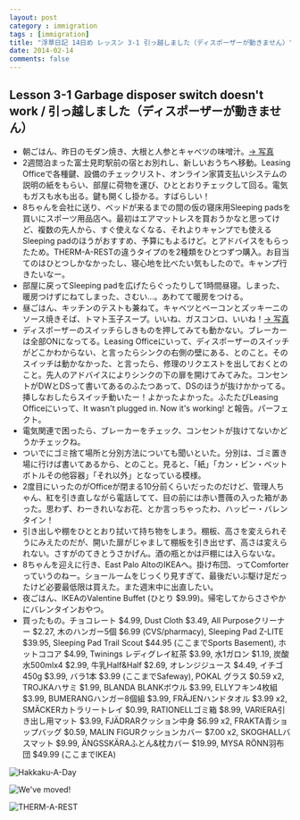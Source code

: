 ```yaml
---
layout: post
category : immigration
tags : [immigration]
title: "浮草日記 14日め レッスン 3-1 引っ越しました（ディスポーザーが動きません）"
date: 2014-02-14
comments: false
---
```


## Lesson 3-1 Garbage disposer switch doesn't work / 引っ越しました（ディスポーザーが動きません）

* 朝ごはん、昨日のモダン焼き、大根と人参とキャベツの味噌汁。[-> 写真](http://instagram.com/p/kZ2L1plDfD/)
* 2週間泊まった富士見町駅前の宿とお別れし、新しいおうちへ移動。Leasing Officeで各種鍵、設備のチェックリスト、オンライン家賃支払いシステムの説明の紙をもらい、部屋に荷物を運び、ひととおりチェックして回る。電気もガスも水も出る。鍵も開くし掛かる。すばらしい！
* 8ちゃんを会社に送り、ベッドが来るまでの間の仮の寝床用Sleeping padsを買いにスポーツ用品店へ。最初はエアマットレスを買おうかなと思ってけど、複数の先人から、すぐ使えなくなる、それよりキャンプでも使えるSleeping padのほうがおすすめ、予算にもよるけど。とアドバイスをもらったため。THERM-A-RESTの違うタイプのを2種類をひとつずつ購入。お目当てのはひとつしかなかったし、寝心地を比べたい気もしたので。キャンプ行きたいなー。
* 部屋に戻ってSleeping padを広げたらぐったりして1時間昼寝。しまった、暖房つけずにねてしまった、さむい…。あわてて暖房をつける。
* 昼ごはん、キッチンのテストも兼ねて。キャベツとベーコンとズッキーニのソース焼きそば、トマト玉子スープ。いいね、ガスコンロ、いいね！[-> 写真](http://instagram.com/p/kdDLF9lDcr/)
* ディスポーザーのスイッチらしきものを押してみても動かない。ブレーカーは全部ONになってる。Leasing Officeにいって、ディスポーザーのスイッチがどこかわからない、と言ったらシンクの右側の壁にある、とのこと。そのスイッチは動かなかった、と言ったら、修理のリクエストを出しておくとのこと。先人のアドバイスによりシンクの下の扉を開けてみてみた。コンセントがDWとDSって書いてあるのふたつあって、DSのほうが抜けかかってる。挿しなおしたらスイッチ動いたー！よかったよかった。ふたたびLeasing Officeにいって、It wasn't plugged in. Now it's working! と報告。パーフェクト。
* 電気関連で困ったら、ブレーカーをチェック、コンセントが抜けてないかどうかチェックね。&nbsp; 
* ついでにゴミ捨て場所と分別方法についても聞いといた。分別は、ゴミ置き場に行けば書いてあるから、とのこと。見ると、「紙」「カン・ビン・ベットボトルその他容器」「それ以外」となっている模様。
* 2度目にいったのがOfficeが閉まる10分前くらいだったのだけど、管理人ちゃん、紅を引き直しながら電話してて、目の前には赤い薔薇の入った箱があった。思わず、わーきれいなお花、とか言っちゃったわ、ハッピー・バレンタイン！
* 引き出しや棚をひととおり拭いて持ち物をしまう。棚板、高さを変えられそうにみえたのだが、開いた扉がじゃまして棚板を引き出せず、高さは変えられない。さすがのてきとうさかげん。酒の瓶とかは戸棚には入らないな。&nbsp; 
* 8ちゃんを迎えに行き、East Palo AltoのIKEAへ。掛け布団、ってComforterっていうのねー。ショールームをじっくり見すぎて、最後だいぶ駆け足だったけど必要最低限は買えた。また週末中に出直したい。
* 夜ごはん、IKEAのValentine Buffet (ひとり $9.99)。帰宅してからささやかにバレンタインおやつ。
* 買ったもの。チョコレート $4.99, Dust Cloth $3.49, All Purposeクリーナー $2.27, 木のハンガー5個 $6.99 (CVS/pharmacy), Sleeping Pad Z-LITE $39.95, Sleeping Pad Trail Scout $44.95 (ここまでSports Basement), ホットココア $4.99, Twinings レディグレイ紅茶 $3.99, 水1ガロン $1.19, 炭酸水500mlx4 $2.99, 牛乳Half&Half $2.69, オレンジジュース $4.49, イチゴ450g $3.99, バラ1本 $3.99 (ここまでSafeway), POKAL グラス $0.59 x2, TROJKAハサミ $1.99, BLANDA BLANKボウル $3.99, ELLYフキン4枚組 $3.99, BUMERANGハンガー8個組 $3.99, FRÄJENハンドタオル $3.99 x2, SMÄCKERカトラリートレイ $0.99, RATIONELLゴミ箱 $8.99, VARIERA引き出し用マット $3.99, FJÄDRARクッション中身 $6.99 x2, FRAKTA青ショップバッグ $0.59, MALIN FIGURクッションカバー $7.00 x2, SKOGHALLバスマット $9.99, ÄNGSSKÄRAふとん&枕カバー $19.99, MYSA RÖNN羽布団 $49.99 (ここまでIKEA)

![Hakkaku-A-Day](https://lh3.googleusercontent.com/-u155s14vTgY/UwFM4h77D_I/AAAAAAAB5gU/ZqbtMc87UyA/w620-h465-no/14+-+1)

![We've moved!](https://lh4.googleusercontent.com/-mECSuz5XinE/UwF3kUP9ZJI/AAAAAAAB5wU/Hd2oM-pvU9I/w620-h465-no/P1150396.JPG)

![THERM-A-REST](https://lh4.googleusercontent.com/-g9SEk5OMgDY/UwF3kfwpn9I/AAAAAAAB5wU/VbQbI-qa6mM/w620-h465-no/P1150397.JPG)